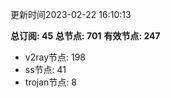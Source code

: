 更新时间2023-02-22 16:10:13

**总订阅: 45**
**总节点: 701**
**有效节点: 247**
- v2ray节点: 198
- ss节点: 41
- trojan节点: 8
